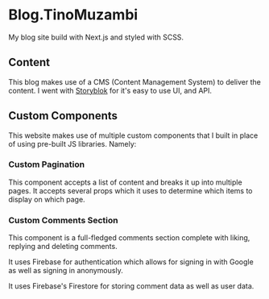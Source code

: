 # Blog.TinoMuzambi

My blog site build with Next.js and styled with SCSS.

## Content

This blog makes use of a CMS (Content Management System) to deliver the content. I went with [Storyblok](https://www.storyblok.com/) for it's easy to use UI, and API.

## Custom Components

This website makes use of multiple custom components that I built in place of using pre-built JS libraries. Namely:

### Custom Pagination

This component accepts a list of content and breaks it up into multiple pages. It accepts several props which it uses to determine which items to display on which page.

### Custom Comments Section

This component is a full-fledged comments section complete with liking, replying and deleting comments.

It uses Firebase for authentication which allows for signing in with Google as well as signing in anonymously.

It uses Firebase's Firestore for storing comment data as well as user data.
